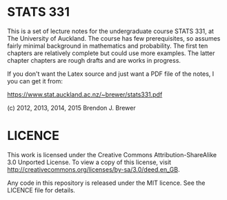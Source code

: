 STATS 331
=========

This is a set of lecture notes for the undergraduate course STATS 331, at
The University of Auckland. The course has few prerequisites, so assumes fairly
minimal background in mathematics and probability. The first ten chapters are
relatively complete but could use more examples. The latter chapter chapters
are rough drafts and are works in progress.

If you don't want the Latex source and just want a PDF file of the notes, I
you can get it from:

https://www.stat.auckland.ac.nz/~brewer/stats331.pdf


(c) 2012, 2013, 2014, 2015 Brendon J. Brewer

LICENCE
=======
This work is licensed under the Creative Commons Attribution-ShareAlike 3.0 Unported License.
To view a copy of this license, visit http://creativecommons.org/licenses/by-sa/3.0/deed.en_GB.

Any code in this repository is released under the MIT licence. See the
LICENCE file for details.
